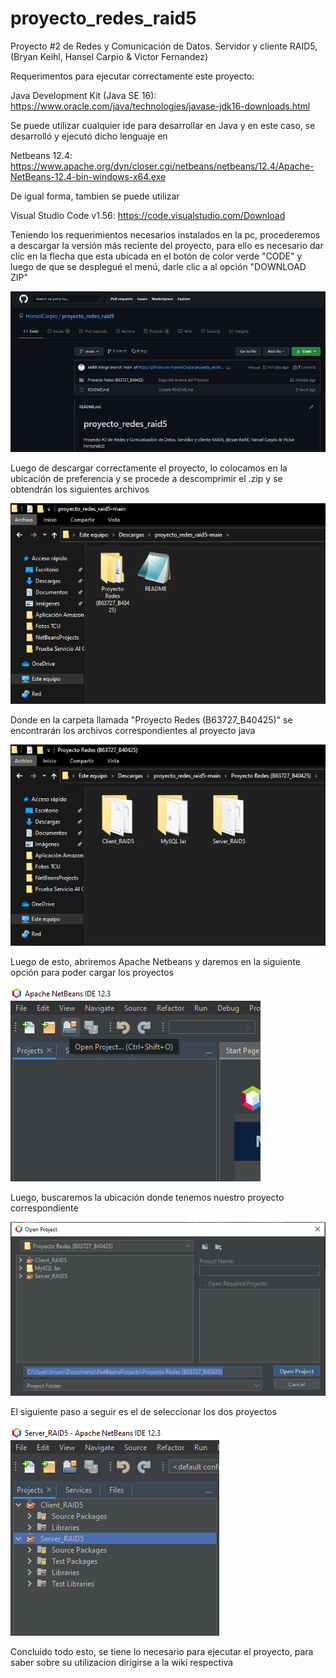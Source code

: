 # proyecto_redes_raid5

Proyecto #2 de Redes y Comunicación de Datos. Servidor y cliente RAID5, (Bryan Keihl, Hansel Carpio &amp; Victor Fernandez)


Requerimentos para ejecutar correctamente este proyecto:

Java Development Kit (Java SE 16): https://www.oracle.com/java/technologies/javase-jdk16-downloads.html

Se puede utilizar cualquier ide para desarrollar en Java y en este caso, se desarrolló y ejecutó dicho lenguaje en

Netbeans 12.4: https://www.apache.org/dyn/closer.cgi/netbeans/netbeans/12.4/Apache-NetBeans-12.4-bin-windows-x64.exe

De igual forma, tambien se puede utilizar 

Visual Studio Code v1.56: https://code.visualstudio.com/Download


Teniendo los requerimientos necesarios instalados en la pc, procederemos a descargar la versión más reciente del proyecto, para ello es necesario dar clic en la flecha que esta ubicada en el botón de color verde "CODE" y luego de que se desplegué el menú, darle clic a al opción "DOWNLOAD ZIP"

![](https://github.com/HanselCarpio/proyecto_redes_raid5/blob/main/wiki_images/Captura%20de%20pantalla%20(59).png)

Luego de descargar correctamente el proyecto, lo colocamos en la ubicación de preferencia y se procede a descomprimir el .zip y se obtendrán los siguientes archivos

![](https://github.com/HanselCarpio/proyecto_redes_raid5/blob/main/wiki_images/Captura%20de%20pantalla%20(61).png)

Donde en la carpeta llamada "Proyecto Redes (B63727_B40425)" se encontrarán los archivos correspondientes al proyecto java

![](https://github.com/HanselCarpio/proyecto_redes_raid5/blob/main/wiki_images/Captura%20de%20pantalla%20(62).png)

Luego de esto, abriremos Apache Netbeans y daremos en la siguiente opción para poder cargar los proyectos

![](https://github.com/HanselCarpio/proyecto_redes_raid5/blob/main/wiki_images/Captura%20de%20pantalla%20(63).png)

Luego, buscaremos la ubicación donde tenemos nuestro proyecto correspondiente

![](https://github.com/HanselCarpio/proyecto_redes_raid5/blob/main/wiki_images/Captura%20de%20pantalla%20(64).png)

El siguiente paso a seguir es el de seleccionar los dos proyectos

![](https://github.com/HanselCarpio/proyecto_redes_raid5/blob/main/wiki_images/Captura%20de%20pantalla%20(65).png)

Concluido todo esto, se tiene lo necesario para ejecutar el proyecto, para saber sobre su utilizacion dirigirse a la wiki respectiva
